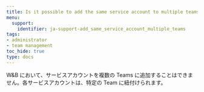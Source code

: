 ```yaml
---
title: Is it possible to add the same service account to multiple teams?
menu:
  support:
    identifier: ja-support-add_same_service_account_multiple_teams
tags:
- administrator
- team management
toc_hide: true
type: docs
---
```


W&B において、サービスアカウントを複数の Teams に追加することはできません。各サービスアカウントは、特定の Team に紐付けられます。
